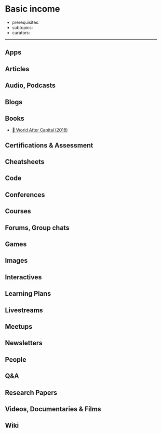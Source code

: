 # Basic income

- prerequisites:
- subtopics:
- curators:

------

## Apps


## Articles

## Audio, Podcasts

## Blogs

## Books
- [📖 World After Capital (2018)](http://worldaftercapital.org/)

## Certifications & Assessment

## Cheatsheets

## Code

## Conferences

## Courses

## Forums, Group chats

## Games

## Images

## Interactives

## Learning Plans

## Livestreams

## Meetups

## Newsletters

## People

## Q&A

## Research Papers

## Videos, Documentaries & Films

## Wiki
